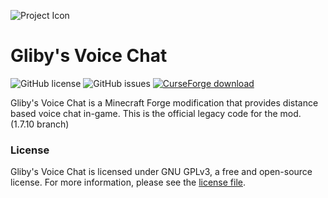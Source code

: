 ![Project Icon](https://raw.githubusercontent.com/Gliby/VoiceChat/1.7.10/art/logo-small.png)
# Gliby's Voice Chat
![GitHub license](https://img.shields.io/github/license/Gliby/VoiceChat?style=for-the-badge&logo=appveyor)
![GitHub issues](https://img.shields.io/github/issues/Gliby/VoiceChat?style=for-the-badge&logo=appveyor)
[![CurseForge download](http://cf.way2muchnoise.eu/full_225110_downloads.svg?badge_style=for_the_badge)](https://www.curseforge.com/minecraft/mc-mods/glibys-voice-chat)

Gliby's Voice Chat is a Minecraft Forge modification that provides distance based voice chat in-game. This is the official legacy code for the mod. (1.7.10 branch)

### License

Gliby's Voice Chat is licensed under GNU GPLv3, a free and open-source license. For more information, please see the [license file](https://github.com/Gliby/VoiceChat/blob/1.7.10/LICENSE).


